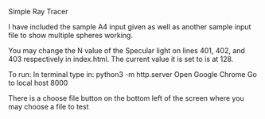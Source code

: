 Simple Ray Tracer

I have included the sample A4 input given as well as another sample input file to show multiple spheres working.

You may change the N value of the Specular light on lines 401, 402, and 403 respectively in index.html. The current 
    value it is set to is at 128.

To run:
    In terminal type in: 
        python3 -m http.server
        Open Google Chrome
        Go to local host 8000

There is a choose file button on the bottom left of the screen where you may choose a file to test
